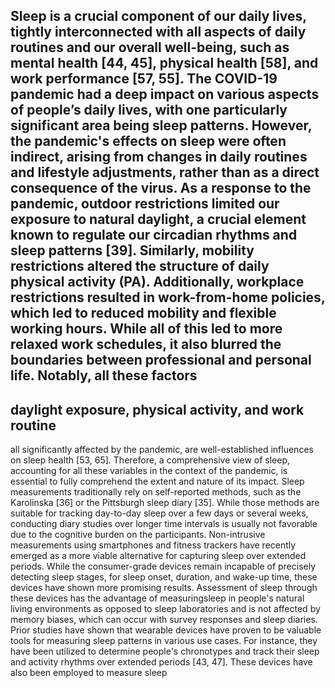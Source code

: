 Sleep
is
a
crucial
component
of
our
daily
lives,
tightly
interconnected
with
all
aspects
of
daily
routines
and
our
overall
well-being,
such
as
mental
health
[44,
45],
physical
health
[58],
and
work
performance
[57,
55].
The
COVID-19
pandemic
had
a
deep
impact
on
various
aspects
of
people’s
daily
lives,
with
one
particularly
significant
area
being
sleep
patterns.
However,
the
pandemic's
effects
on
sleep
were
often
indirect,
arising
from
changes
in
daily
routines
and
lifestyle
adjustments,
rather
than
as
a
direct
consequence
of
the
virus.
As
a
response
to
the
pandemic,
outdoor
restrictions
limited
our
exposure
to
natural
daylight,
a
crucial
element
known
to
regulate
our
circadian
rhythms
and
sleep
patterns
[39].
Similarly,
mobility
restrictions
altered
the
structure
of
daily
physical
activity
(PA).
Additionally,
workplace
restrictions
resulted
in
work-from-home
policies,
which
led
to
reduced
mobility
and
flexible
working
hours.
While
all
of
this
led
to
more
relaxed
work
schedules,
it
also
blurred
the
boundaries
between
professional
and
personal
life.
Notably,
all
these
factors
-
daylight
exposure,
physical
activity,
and
work
routine
-
all
significantly
affected
by
the
pandemic,
are
well-established
influences
on
sleep
health
[53,
65].
Therefore,
a
comprehensive
view
of
sleep,
accounting
for
all
these
variables
in
the
context
of
the
pandemic,
is
essential
to
fully
comprehend
the
extent
and
nature
of
its
impact.
Sleep
measurements
traditionally
rely
on
self-reported
methods,
such
as
the
Karolinska
[36]
or
the
Pittsburgh
sleep
diary
[35].
While
those
methods
are
suitable
for
tracking
day-to-day
sleep
over
a
few
days
or
several
weeks,
conducting
diary
studies
over
longer
time
intervals
is
usually
not
favorable
due
to
the
cognitive
burden
on
the
participants.
Non-intrusive
measurements
using
smartphones
and
fitness
trackers
have
recently
emerged
as
a
more
viable
alternative
for
capturing
sleep
over
extended
periods.
While
the
consumer-grade
devices
remain
incapable
of
precisely
detecting
sleep
stages,
for
sleep
onset,
duration,
and
wake-up
time,
these
devices
have
shown
more
promising
results.
Assessment
of
sleep
through
these
devices
has
the
advantage
of
measuringsleep
in
people's
natural
living
environments
as
opposed
to
sleep
laboratories
and
is
not
affected
by
memory
biases,
which
can
occur
with
survey
responses
and
sleep
diaries.
Prior
studies
have
shown
that
wearable
devices
have
proven
to
be
valuable
tools
for
measuring
sleep
patterns
in
various
use
cases.
For
instance,
they
have
been
utilized
to
determine
people's
chronotypes
and
track
their
sleep
and
activity
rhythms
over
extended
periods
[43,
47].
These
devices
have
also
been
employed
to
measure
sleep
